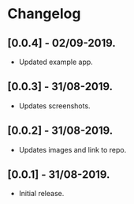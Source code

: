 # Changelog

## [0.0.4] - 02/09-2019.

* Updated example app.

## [0.0.3] - 31/08-2019.

* Updates screenshots.

## [0.0.2] - 31/08-2019.

* Updates images and link to repo.

## [0.0.1] - 31/08-2019.

* Initial release.
